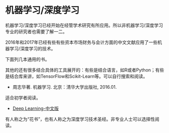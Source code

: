 # 机器学习/深度学习
机器学习/深度学习已经开始在经管学术研究有所应用。所以非机器学习/深度学习专业的研究者也需要了解一二。

2016年和2017年已经有些有些资本市场财务与会计方面的中文文献应用了一些机器学习/深度学习的技术。

下面列几本通用的书。

其他的还有很多结合具体的工具展开的：有些是结合语言，如R或者Python；有些是结合库来讲，如TensorFlow和Scikit-Learn等。可以自行搜索和阅读。

- 周志华著. 机器学习. 北京：清华大学出版社, 2016.01.

适合初学者阅读。

- [Deep Learning-中文版](https://github.com/exacity/deeplearningbook-chinese)

有人称之为“花书”，也有人称之为深度学习技术圣经。非专业人士可以选择性阅读。